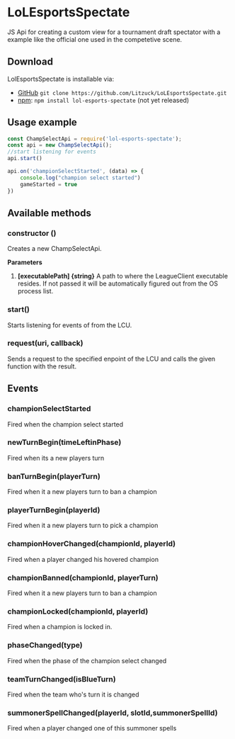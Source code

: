 # LoLEsportsSpectate
JS Api for creating a custom view for a tournament draft spectator with a example like the official one used in the competetive scene.

## Download
LolEsportsSpectate is installable via:

- [GitHub](https://github.com/Litzuck/LoLEsportsSpectate) `git clone https://github.com/Litzuck/LoLEsportsSpectate.git`
- [npm](https://www.npmjs.com/): `npm install lol-esports-spectate` (not yet released)

## Usage example

```js
const ChampSelectApi = require('lol-esports-spectate');
const api = new ChampSelectApi();
//start listening for events
api.start()

api.on('championSelectStarted', (data) => {
    console.log("champion select started")
    gameStarted = true
})


```

## Available methods

### constructor ()

Creates a new ChampSelectApi.

**Parameters**

1. **[executablePath] {string}** A path to where the LeagueClient executable resides. If not passed it will be automatically figured out from the OS process list.

### start()

Starts listening for events of from the LCU.

### request(uri, callback)

Sends a request to the specified enpoint of the LCU and calls the given function with the result.

## Events

### championSelectStarted

Fired when the champion select started

### newTurnBegin(timeLeftinPhase)

Fired when its a new players turn

### banTurnBegin(playerTurn)

Fired when it a new players turn to ban a champion

### playerTurnBegin(playerId)

Fired when it a new players turn to pick a champion

### championHoverChanged(championId, playerId)

Fired when a player changed his hovered champion

### championBanned(championId, playerTurn)

Fired when it a new players turn to ban a champion

### championLocked(championId, playerId)

Fired when a champion is locked in.

### phaseChanged(type)

Fired when the phase of the champion select changed

### teamTurnChanged(isBlueTurn)

Fired when the team who's turn it is changed

### summonerSpellChanged(playerId, slotId,summonerSpellId)

Fired when a player changed one of this summoner spells


